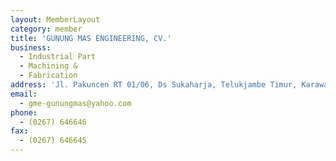 ```yaml
---
layout: MemberLayout
category: member
title: 'GUNUNG MAS ENGINEERING, CV.'
business:
  - Industrial Part
  - Machining &
  - Fabrication
address: 'Jl. Pakuncen RT 01/06, Ds Sukaharja, Telukjambe Timur, Karawang'
email:
  - gme-gunungmas@yahoo.com
phone:
  - (0267) 646646
fax:
  - (0267) 646645
---
```

